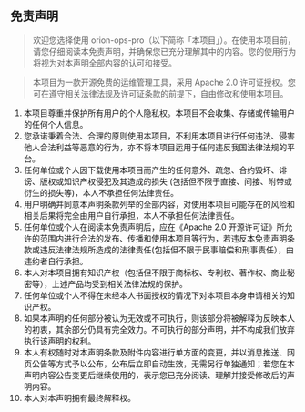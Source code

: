 ## 免责声明

> 欢迎您选择使用 orion-ops-pro（以下简称「本项目」）。在使用本项目前，请您仔细阅读本免责声明，并确保您已充分理解其中的内容。您的使用行为将视为对本声明全部内容的认可和接受。

> 本项目为一款开源免费的运维管理工具，采用 Apache 2.0 许可证授权。您可在遵守相关法律法规及许可证条款的前提下，自由修改和使用本项目。

1. 本项目尊重并保护所有用户的个人隐私权。本项目不会收集、存储或传输用户的任何个人信息。
2. 您承诺秉着合法、合理的原则使用本项目，不利用本项目进行任何违法、侵害他人合法利益等恶意的行为，亦不将本项目运用于任何违反我国法律法规的平台。
3. 任何单位或个人因下载使用本项目而产生的任何意外、疏忽、合约毁坏、诽谤、版权或知识产权侵犯及其造成的损失 (包括但不限于直接、间接、附带或衍生的损失等)，本人不承担任何法律责任。
4. 用户明确并同意本声明条款列举的全部内容，对使用本项目可能存在的风险和相关后果将完全由用户自行承担，本人不承担任何法律责任。
5. 任何单位或个人在阅读本免责声明后，应在《Apache 2.0
   开源许可证》所允许的范围内进行合法的发布、传播和使用本项目等行为，若违反本免责声明条款或违反法律法规所造成的法律责任(包括但不限于民事赔偿和刑事责任），由违约者自行承担。
6. 本人对本项目拥有知识产权（包括但不限于商标权、专利权、著作权、商业秘密等），上述产品均受到相关法律法规的保护。
7. 任何单位或个人不得在未经本人书面授权的情况下对本项目本身申请相关的知识产权。
8. 如果本声明的任何部分被认为无效或不可执行，则该部分将被解释为反映本人的初衷，其余部分仍具有完全效力。不可执行的部分声明，并不构成我们放弃执行该声明的权利。
9. 本人有权随时对本声明条款及附件内容进行单方面的变更，并以消息推送、网页公告等方式予以公布，公布后立即自动生效，无需另行单独通知；若您在本声明内容公告变更后继续使用的，表示您已充分阅读、理解并接受修改后的声明内容。
10. 本人对本声明拥有最终解释权。

